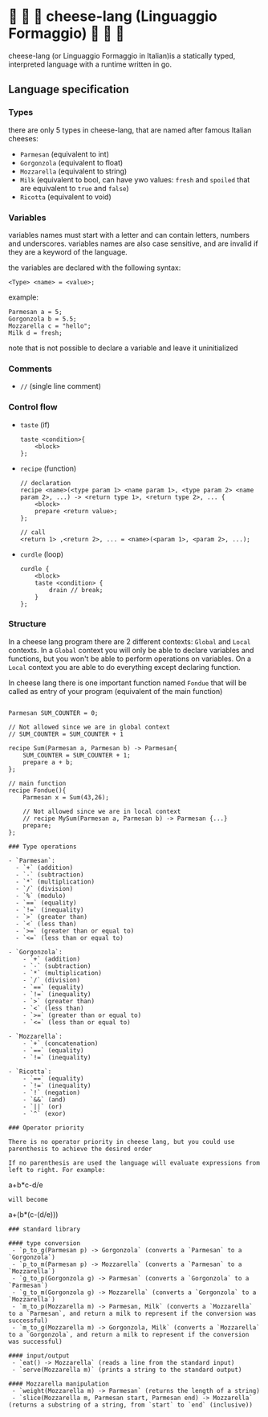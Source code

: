 # &#129472; &#129472; &#129472; cheese-lang (Linguaggio Formaggio) &#129472; &#129472; &#129472; 

cheese-lang (or Linguaggio Formaggio in Italian)is a statically typed, interpreted language with a runtime
written in go.

## Language specification

### Types

there are only 5 types in cheese-lang, that are named after
famous Italian cheeses:

- `Parmesan` (equivalent to int)
- `Gorgonzola` (equivalent to float)
- `Mozzarella` (equivalent to string)
- `Milk` (equivalent to bool, can have ywo values: `fresh` and `spoiled` that are equivalent to `true` and `false`)
- `Ricotta` (equivalent to void)

### Variables
variables names must start with a letter and can contain letters, numbers and underscores.
variables names are also case sensitive, and are invalid if they are a keyword of the language.

the variables are declared with the following syntax:
```
<Type> <name> = <value>;
```

example:
```
Parmesan a = 5;
Gorgonzola b = 5.5;
Mozzarella c = "hello";
Milk d = fresh;
```

note that is not possible to declare a variable and leave it uninitialized

### Comments
 - `//` (single line comment)

### Control flow

 - `taste` (if)
    ```
    taste <condition>{
        <block>
    };
    ```
 - `recipe` (function)
    ```
    // declaration
    recipe <name>(<type param 1> <name param 1>, <type param 2> <name param 2>, ...) -> <return type 1>, <return type 2>, ... {
        <block>
        prepare <return value>;
    };
    
    // call
    <return 1> ,<return 2>, ... = <name>(<param 1>, <param 2>, ...);
    ``` 
 - `curdle` (loop)
    ```
    curdle {
        <block>
        taste <condition> {
            drain // break;
        }
    };
    ```
### Structure

In a cheese lang program there are 2 different contexts: `Global` and `Local` contexts.
In a `Global` context you will only be able to declare variables and functions, but you won't be able
to perform operations on variables.
On a `Local` context you are able to do everything except declaring function.

In cheese lang there is one important function named `Fondue` that will be called as entry of your program (equivalent of the main function)


```

Parmesan SUM_COUNTER = 0;

// Not allowed since we are in global context
// SUM_COUNTER = SUM_COUNTER + 1 

recipe Sum(Parmesan a, Parmesan b) -> Parmesan{
    SUM_COUNTER = SUM_COUNTER + 1;
    prepare a + b;
};

// main function
recipe Fondue(){
    Parmesan x = Sum(43,26);

    // Not allowed since we are in local context
    // recipe MySum(Parmesan a, Parmesan b) -> Parmesan {...}
    prepare;
};

### Type operations

- `Parmesan`:
  - `+` (addition)
  - `-` (subtraction)
  - `*` (multiplication)
  - `/` (division)
  - `%` (modulo)
  - `==` (equality)
  - `!=` (inequality)
  - `>` (greater than)
  - `<` (less than)
  - `>=` (greater than or equal to)
  - `<=` (less than or equal to)

- `Gorgonzola`:
    - `+` (addition)
    - `-` (subtraction)
    - `*` (multiplication)
    - `/` (division)
    - `==` (equality)
    - `!=` (inequality)
    - `>` (greater than)
    - `<` (less than)
    - `>=` (greater than or equal to)
    - `<=` (less than or equal to)

- `Mozzarella`:
    - `+` (concatenation)
    - `==` (equality)
    - `!=` (inequality)

- `Ricotta`:
    - `==` (equality)
    - `!=` (inequality)
    - `!` (negation)
    - `&&` (and)
    - `||` (or)
    - `^` (exor)

### Operator priority

There is no operator priority in cheese lang, but you could use parenthesis to achieve the desired order

If no parenthesis are used the language will evaluate expressions from left to right. For example:
```
a+b*c-d/e
```
will become
```
a+(b*(c-(d/e)))
```
### standard library

#### type conversion
 - `p_to_g(Parmesan p) -> Gorgonzola` (converts a `Parmesan` to a `Gorgonzola`)
 - `p_to_m(Parmesan p) -> Mozzarella` (converts a `Parmesan` to a `Mozzarella`)
 - `g_to_p(Gorgonzola g) -> Parmesan` (converts a `Gorgonzola` to a `Parmesan`)
 - `g_to_m(Gorgonzola g) -> Mozzarella` (converts a `Gorgonzola` to a `Mozzarella`)
 - `m_to_p(Mozzarella m) -> Parmesan, Milk` (converts a `Mozzarella` to a `Parmesan`, and return a milk to represent if the conversion was successful)
 - `m_to_g(Mozzarella m) -> Gorgonzola, Milk` (converts a `Mozzarella` to a `Gorgonzola`, and return a milk to represent if the conversion was successful)

#### input/output
 - `eat() -> Mozzarella` (reads a line from the standard input)
 - `serve(Mozzarella m)` (prints a string to the standard output)

#### Mozzarella manipulation
 - `weight(Mozzarella m) -> Parmesan` (returns the length of a string)
 - `slice(Mozzarella m, Parmesan start, Parmesan end) -> Mozzarella` (returns a substring of a string, from `start` to `end` (inclusive))
